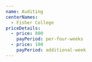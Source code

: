 ```yaml
---
name: Auditing
centerNames:
  - Fisher College
priceDetails:
  - price: 800
    payPeriod: per-four-weeks
  - price: 100
    payPeriod: additional-week
---
```

